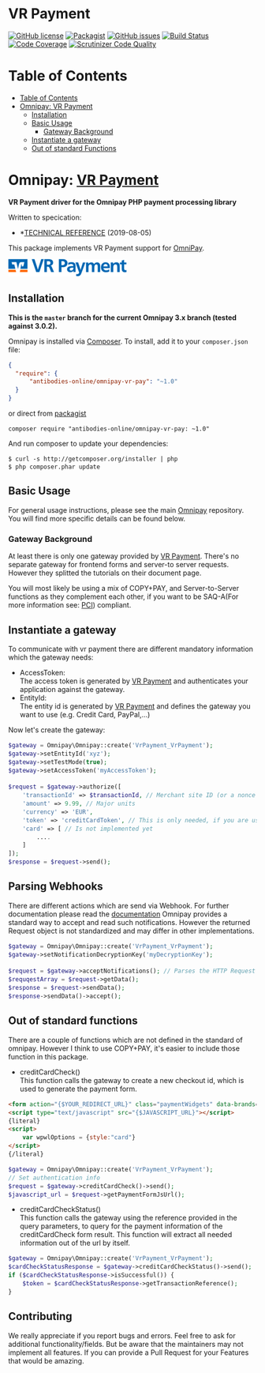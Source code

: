 # VR Payment

[![GitHub license](https://img.shields.io/badge/license-MIT-blue.svg)](https://raw.githubusercontent.com/antibodies-online/omnipay-vr-payment/master/LICENSE.md)
[![Packagist](https://img.shields.io/packagist/v/antibodies-online/omnipay-vr-payment.svg)](https://packagist.org/packages/antibodies-online/omnipay-vr-payment)
[![GitHub issues](https://img.shields.io/github/issues/antibodies-online/omnipay-vr-payment.svg)](https://github.com/antibodies-online/omnipay-vr-payment/issues)
[![Build Status](https://travis-ci.org/antibodies-online/omnipay-vr-payment.svg?branch=master)](https://travis-ci.org/antibodies-online/omnipay-vr-payment)
[![Code Coverage](https://scrutinizer-ci.com/g/antibodies-online/omnipay-vr-payment/badges/coverage.png?b=master)](https://scrutinizer-ci.com/g/antibodies-online/omnipay-vr-payment/?branch=master)
[![Scrutinizer Code Quality](https://scrutinizer-ci.com/g/antibodies-online/omnipay-vr-payment/badges/quality-score.png?b=master)](https://scrutinizer-ci.com/g/antibodies-online/omnipay-vr-payment/?branch=master)


Table of Contents
=================

  * [Table of Contents](#table-of-contents)
  * [Omnipay: <a href="https://www.vr-payment.de//">VR Payment</a>](#omnipay-vr-payment)
    * [Installation](#installation)
    * [Basic Usage](#basic-usage)
        * [Gateway Background](#gateway-background)
    * [Instantiate a gateway](#instantiate)
    * [Out of standard Functions](#out-of-standard-functions)
  
# Omnipay: [VR Payment](https://www.vr-payment.de/)

**VR Payment driver for the Omnipay PHP payment processing library**

Written to specication:

* *[TECHNICAL REFERENCE](https://vr-pay-ecommerce.docs.oppwa.com/) (2019-08-05)

This package implements VR Payment support for [OmniPay](https://github.com/thephpleague/omnipay).

![VR Payment GmbH](docs/logo.png?raw=true "VR Payment")
  
## Installation

**This is the `master` branch for the current Omnipay 3.x branch (tested against 3.0.2).**

Omnipay is installed via [Composer](http://getcomposer.org/). To install, add it
to your `composer.json` file:

```json
{
  "require": {
      "antibodies-online/omnipay-vr-pay": "~1.0"
  }
}
```

or direct from [packagist](https://packagist.org/packages/antibodies-online/omnipay-vr-pay)

    composer require "antibodies-online/omnipay-vr-pay: ~1.0"

And run composer to update your dependencies:

    $ curl -s http://getcomposer.org/installer | php
    $ php composer.phar update

## Basic Usage

For general usage instructions, please see the main [Omnipay](https://github.com/thephpleague/omnipay)
repository. You will find more specific details can be found below.

### Gateway Background

At least there is only one gateway provided by [VR Payment](https://www.vr-payment.de/).
There's no separate gateway for frontend forms and server-to server requests.
However they splitted the tutorials on their document page.

You will most likely be using a mix of COPY+PAY, and Server-to-Server functions as they complement each other,
if you want to be SAQ-A(For more information see: [PCI](https://www.pcisecuritystandards.org/pci_security/completing_self_assessment)) compliant.

## Instantiate a gateway

To communicate with vr payment there are different mandatory information which the gateway needs:

* AccessToken:<br>
The access token is generated by [VR Payment](https://www.vr-payment.de/) and authenticates your application against the gateway.
* EntityId:<br>
The entity id is generated by [VR Payment](https://www.vr-payment.de/) and defines the gateway you want to use (e.g. Credit Card, PayPal,...)

Now let's create the gateway:
````php
$gateway = Omnipay\Omnipay::create('VrPayment_VrPayment');
$gateway->setEntityId('xyz');
$gateway->setTestMode(true);
$gateway->setAccessToken('myAccessToken');

$request = $gateway->authorize([
    'transactionId' => $transactionId, // Merchant site ID (or a nonce for it)
    'amount' => 9.99, // Major units
    'currency' => 'EUR',
    'token' => 'creditCardToken', // This is only needed, if you are using COPY+PAY
    'card' => [ // Is not implemented yet
        ....
    ]
]);
$response = $request->send();
````    

## Parsing Webhooks
There are different actions which are send via Webhook. For further documentation please read the [documentation](https://vr-pay-ecommerce.docs.oppwa.com/tutorials/webhooks/integration-guide)
Omnipay provides a standard way to accept and read such notifications.
However the returned Request object is not standardized and may differ in other implementations.

````php
$gateway = Omnipay\Omnipay::create('VrPayment_VrPayment');
$gateway->setNotificationDecryptionKey('myDecryptionKey');

$request = $gateway->acceptNotifications(); // Parses the HTTP Request
$requqestArray = $request->getData();
$response = $request->sendData();
$response->sendData()->accept(); 
````    


## Out of standard functions

There are a couple of functions which are not defined in the standard of omnipay.
However I think to use COPY+PAY, it's easier to include those function in this package.

* creditCardCheck()<br>
This function calls the gateway to create a new checkout id, which is used to generate the payment form.
````html
<form action="{$YOUR_REDIRECT_URL}" class="paymentWidgets" data-brands="VISA MASTER AMEX">&nbsp;</form>
<script type="text/javascript" src="{$JAVASCRIPT_URL}"></script>
{literal}
<script>
    var wpwlOptions = {style:"card"}
</script>
{/literal}
````
````php
$gateway = Omnipay\Omnipay::create('VrPayment_VrPayment');
// Set authentication info
$request = $gateway->creditCardCheck()->send();
$javascript_url = $request->getPaymentFormJsUrl();
````
* creditCardCheckStatus()<br>
This function calls the gateway using the reference provided in the query parameters,
to query for the payment information of the creditCardCheck form result.
This function will extract all needed information out of the url by itself.
````php
$gateway = Omnipay\Omnipay::create('VrPayment_VrPayment');
$cardCheckStatusResponse = $gateway->creditCardCheckStatus()->send();
if ($cardCheckStatusResponse->isSuccessful()) {
    $token = $cardCheckStatusResponse->getTransactionReference();
}
````

## Contributing
We really appreciate if you report bugs and errors. Feel free to ask for additional functionality/fields.
But be aware that the maintainers may not implement all features. If you can provide a Pull Request
for your Features that would be amazing.
